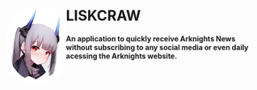 # LISKCRAW <img align="left" alt="ark-pic" height="150" style="border-radius:50px;" src="https://github.com/JVLAlves/personal-academy/blob/master/Python/Arkcrawler/images/__liskarm_arknights_drawn_by_beudelb__367c3884f68f8bcf9aadc4ada64c81f5.png">

#### An application to quickly receive Arknights News without subscribing to any social media or even daily acessing the Arknights website.

